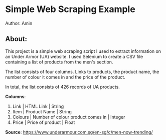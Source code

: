 # Simple Web Scraping Example  
Author: Amin  

## About:

This project is a simple web scraping script I used to extract information on an Under Armor (UA) website. I used Selenium to create a CSV file containing a list of products from the men's section.  

The list consists of four columns. Links to products, the product name, the number of colour it comes in and the price of the product.  

In total, the list consists of 426 records of UA products.  

**Columns**: 

1. Link | HTML Link | String  
2. Item | Product Name | String  
3. Colours | Number of colour product comes in | Integer  
4. Price | Price of product | Float  

**Source**: https://www.underarmour.com.sg/en-sg/c/men-now-trending/  
